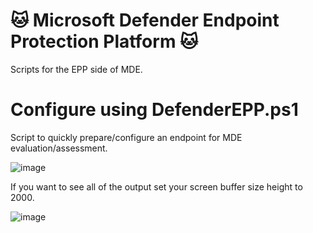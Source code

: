 # :cat: Microsoft Defender Endpoint Protection Platform :cat:
Scripts for the EPP side of MDE.

# Configure using DefenderEPP.ps1
Script to quickly prepare/configure an endpoint for MDE evaluation/assessment.

![image](https://github.com/JesseEsquivel/MDATP/assets/33558203/c1848da6-b532-46ee-8bd0-cbcb0ec8bc57)

If you want to see all of the output set your screen buffer size height to 2000.

![image](https://github.com/JesseEsquivel/MDATP/assets/33558203/bf2cc1a9-244f-4cbb-a1b7-6c5b2c9d2e8a)

